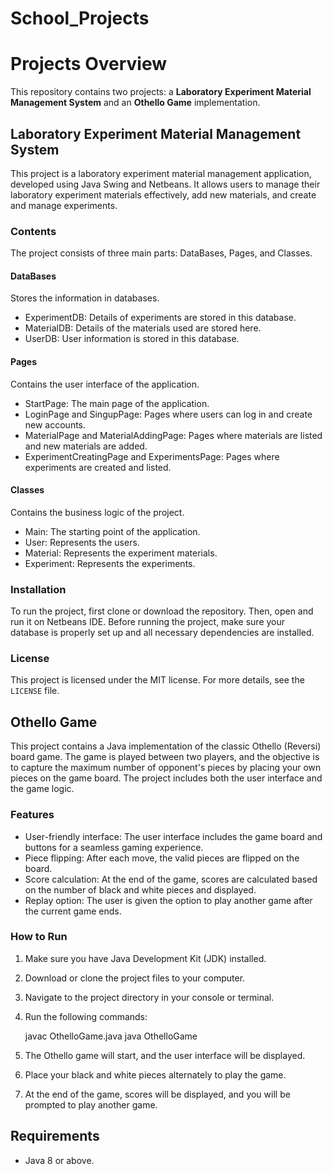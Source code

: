 # School_Projects
# Projects Overview

This repository contains two projects: a **Laboratory Experiment Material Management System** and an **Othello Game** implementation. 

## Laboratory Experiment Material Management System

This project is a laboratory experiment material management application, developed using Java Swing and Netbeans. It allows users to manage their laboratory experiment materials effectively, add new materials, and create and manage experiments.

### Contents

The project consists of three main parts: DataBases, Pages, and Classes.

#### DataBases

Stores the information in databases.

- ExperimentDB: Details of experiments are stored in this database.
- MaterialDB: Details of the materials used are stored here.
- UserDB: User information is stored in this database.

#### Pages

Contains the user interface of the application.

- StartPage: The main page of the application.
- LoginPage and SingupPage: Pages where users can log in and create new accounts.
- MaterialPage and MaterialAddingPage: Pages where materials are listed and new materials are added.
- ExperimentCreatingPage and ExperimentsPage: Pages where experiments are created and listed.

#### Classes

Contains the business logic of the project.

- Main: The starting point of the application.
- User: Represents the users.
- Material: Represents the experiment materials.
- Experiment: Represents the experiments.

### Installation

To run the project, first clone or download the repository. Then, open and run it on Netbeans IDE. Before running the project, make sure your database is properly set up and all necessary dependencies are installed.

### License

This project is licensed under the MIT license. For more details, see the `LICENSE` file.

## Othello Game

This project contains a Java implementation of the classic Othello (Reversi) board game. The game is played between two players, and the objective is to capture the maximum number of opponent's pieces by placing your own pieces on the game board. The project includes both the user interface and the game logic.

### Features

- User-friendly interface: The user interface includes the game board and buttons for a seamless gaming experience.
- Piece flipping: After each move, the valid pieces are flipped on the board.
- Score calculation: At the end of the game, scores are calculated based on the number of black and white pieces and displayed.
- Replay option: The user is given the option to play another game after the current game ends.

### How to Run

1. Make sure you have Java Development Kit (JDK) installed.
2. Download or clone the project files to your computer.
3. Navigate to the project directory in your console or terminal.
4. Run the following commands: 

   javac OthelloGame.java
   java OthelloGame

5. The Othello game will start, and the user interface will be displayed.
6. Place your black and white pieces alternately to play the game.
7. At the end of the game, scores will be displayed, and you will be prompted to play another game.

## Requirements

- Java 8 or above.

